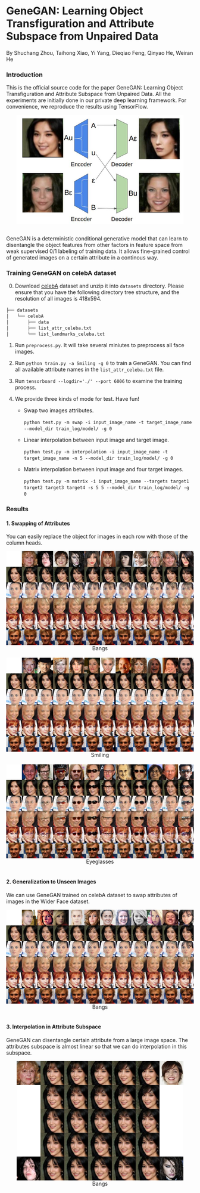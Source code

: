 # GeneGAN: Learning Object Transfiguration and Attribute Subspace from Unpaired Data

By Shuchang Zhou, Taihong Xiao, Yi Yang, Dieqiao Feng, Qinyao He, Weiran He

### Introduction

This is the official source code for the paper GeneGAN: Learning Object Transfiguration 
and Attribute Subspace from Unpaired Data. All the experiments are initially done in 
our private deep learning framework. For convenience, we reproduce the results using TensorFlow.

<div align="center">
<img align="center" src="images/cross.jpg" width="450" alt="cross">
</div> 
<br/>

GeneGAN is a deterministic conditional generative model that can learn to disentangle the object
features from other factors in feature space from weak supervised 0/1 labeling of training data.
It allows fine-grained control of generated images on a certain attribute in a continous way.

### Training GeneGAN on celebA dataset

0. Download [celebA](http://mmlab.ie.cuhk.edu.hk/projects/CelebA.html) dataset and unzip it into 
`datasets` directory. Please ensure that you have the following directory tree structure, and the 
resolution of all images is 418x594.

```
├── datasets
│   └── celebA
│       ├── data
│       ├── list_attr_celeba.txt
│       └── list_landmarks_celeba.txt
```

1. Run `preprocess.py`. It will take several miniutes to preprocess all face images.

2. Run `python train.py -a Smiling -g 0` to train a GeneGAN. You can find all available 
attribute names in the `list_attr_celeba.txt` file. 

3. Run `tensorboard --logdir='./' --port 6006` to examine the training process.

4. We provide three kinds of mode for test. Have fun!

	* Swap two images attributes. 

		`python test.py -m swap -i input_image_name -t target_image_name --model_dir train_log/model/ -g 0` 

	* Linear interpolation between input image and target image. 

		`python test.py -m interpolation -i input_image_name -t target_image_name -n 5 --model_dir train_log/model/ -g 0` 

	* Matrix interpolation between input image and four target images.

		`python test.py -m matrix -i input_image_name --targets target1 target2 target3 target4 -s 5 5 --model_dir train_log/model/ -g 0` 


### Results


#### 1. Swapping of Attributes 

You can easily replace the object for images in each row with those of the column heads. 

<div align="center">
<img align="center" src="images/hair.jpg" alt="Bangs">
</div>
<div align="center">
Bangs 
</div>
<br/>

<div align="center">
<img align="center" src="images/smiling.jpg" alt="Smiling">
</div>
<div align="center">
Smiling
</div>
<br/>

<div align="center">
<img align="center" src="images/glasses.jpg" alt="Eyeglasses">
</div>
<div align="center">
Eyeglasses
</div>
<br/>



#### 2. Generalization to Unseen Images 

We can use GeneGAN trained on celebA dataset to swap attributes of images in the Wider Face dataset.

<div align="center">
<img align="center" src="images/unseen.jpg" alt="unseen">
</div>
<div align="center">
Bangs 
</div>
<br/>

#### 3. Interpolation in Attribute Subspace

GeneGAN can disentangle certain attribute from a large image space. The attributes subspace is almost linear 
so that we can do interpolation in this subspace.

<div align="center">
<img align="center" src="images/interpolation.jpg" alt="Eyeglasses">
</div>
<div align="center">
Bangs 
</div>
<br/>

